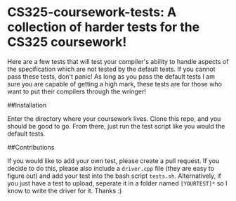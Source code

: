 # CS325-coursework-tests: A collection of harder tests for the CS325 coursework!

Here are a few tests that will test your compiler's ability to handle aspects of the specification which are not tested by the default tests. If you cannot pass these tests, don't panic! As long as you pass the default tests I am sure you are capable of getting a high mark, these tests are for those who want to put their compilers through the wringer!

##Installation

Enter the directory where your coursework lives. Clone this repo, and you should be good to go. From there, just run the test script like you would the default tests.

##Contributions

If you would like to add your own test, please create a pull request. If you decide to do this, please also include a `driver.cpp` file (they are easy to figure out) and add your test into the bash script `tests.sh`. Alternatively, if you just have a test to upload, seperate it in a folder named `[YOURTEST]*` so I know to write the driver for it. Thanks :)
